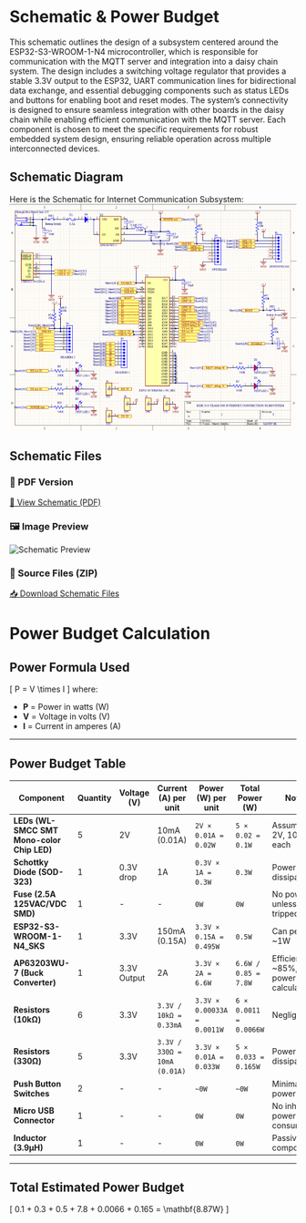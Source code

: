 # Schematic & Power Budget
This schematic outlines the design of a subsystem centered around the ESP32-S3-WROOM-1-N4 microcontroller, which is responsible for communication with the MQTT server and integration into a daisy chain system. The design includes a switching voltage regulator that provides a stable 3.3V output to the ESP32, UART communication lines for bidirectional data exchange, and essential debugging components such as status LEDs and buttons for enabling boot and reset modes. The system’s connectivity is designed to ensure seamless integration with other boards in the daisy chain while enabling efficient communication with the MQTT server. Each component is chosen to meet the specific requirements for robust embedded system design, ensuring reliable operation across multiple interconnected devices.

## Schematic Diagram
Here is the Schematic for Internet Communication Subsystem:
![Stage 1: Ideation](./subfolder/revision_1.png)

## Schematic Files

### 📄 PDF Version  
[📎 View Schematic (PDF)](https://drive.google.com/file/d/13G6R2haFRqhL6EKzLBHhy4ZJv-TCrBA7/view?usp=sharing)

### 🖼️ Image Preview  
![Schematic Preview](https://drive.google.com/file/d/1YD676u0nvkjP4Y-LlhlYBqyKWXF-q1q3/view?usp=drive_link)

### 📁 Source Files (ZIP)  
[📥 Download Schematic Files](https://drive.google.com/file/d/1QpxOKzqbLA2aMnmsmpnBQE0VEMeH1ZOZ/view?usp=sharing)

# Power Budget Calculation

## Power Formula Used
\[
P = V \times I
\]
where:  
- **P** = Power in watts (W)  
- **V** = Voltage in volts (V)  
- **I** = Current in amperes (A)  

---

## Power Budget Table

| **Component**                     | **Quantity** | **Voltage (V)** | **Current (A) per unit** | **Power (W) per unit** | **Total Power (W)** | **Notes** |
|------------------------------------|-------------|----------------|----------------|----------------|----------------|-----------|
| **LEDs (WL-SMCC SMT Mono-color Chip LED)** | 5  | 2V             | 10mA (0.01A)  | `2V × 0.01A = 0.02W`  | `5 × 0.02 = 0.1W` | Assumed 2V, 10mA each |
| **Schottky Diode (SOD-323)**       | 1  | 0.3V drop      | 1A             | `0.3V × 1A = 0.3W` | `0.3W` | Power dissipation |
| **Fuse (2.5A 125VAC/VDC SMD)**     | 1  | -              | -              | `0W` | `0W` | No power unless tripped |
| **ESP32-S3-WROOM-1-N4_SKS**        | 1  | 3.3V           | 150mA (0.15A)  | `3.3V × 0.15A = 0.495W` | `0.5W` | Can peak at ~1W |
| **AP63203WU-7 (Buck Converter)**   | 1  | 3.3V Output    | 2A             | `3.3V × 2A = 6.6W` | `6.6W / 0.85 = 7.8W` | Efficiency ~85%, input power calculated |
| **Resistors (10kΩ)**               | 6  | 3.3V           | `3.3V / 10kΩ = 0.33mA` | `3.3V × 0.00033A = 0.0011W` | `6 × 0.0011 = 0.0066W` | Negligible |
| **Resistors (330Ω)**               | 5  | 3.3V           | `3.3V / 330Ω = 10mA (0.01A)` | `3.3V × 0.01A = 0.033W` | `5 × 0.033 = 0.165W` | Power dissipation |
| **Push Button Switches**           | 2  | -              | -              | `~0W` | `~0W` | Minimal power usage |
| **Micro USB Connector**            | 1  | -              | -              | `0W` | `0W` | No inherent power consumption |
| **Inductor (3.9µH)**               | 1  | -              | -              | `0W` | `0W` | Passive component |

---

## Total Estimated Power Budget
\[
0.1 + 0.3 + 0.5 + 7.8 + 0.0066 + 0.165 = \mathbf{8.87W}
\]
